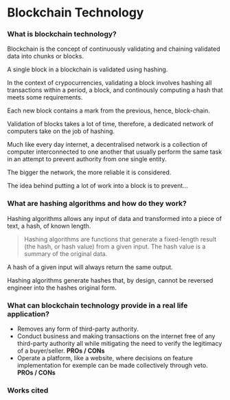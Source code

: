# Blockchain Technology 

### What is blockchain technology?

Blockchain is the concept of continuously validating and chaining validated data into chunks or blocks.

A single block in a blockchain is validated using hashing.

In the context of crypocurrencies, validating a block involves hashing all transactions within a period, a block, and continously computing a hash that meets some requirements.

Each new block contains a mark from the previous, hence, block-chain.

Validation of blocks takes a lot of time, therefore, a dedicated network of computers take on the job of hashing.

Much like every day internet, a decentralised network is a collection of computer interconnected to one another that usually perform the same task in an attempt to prevent authority from one single entity.

The bigger the network, the more reliable it is considered. 

The idea behind putting a lot of work into a block is to prevent...

### What are hashing algorithms and how do they work?

Hashing algorithms allows any input of data and transformed into a piece of text, a hash, of known length.
> Hashing algorithms are functions that generate a fixed-length result (the hash, or hash value) from a given input. The hash value is a summary of the original data.

A hash of a given input will always return the same output.

Hashing algorithms generate hashes that, by design, cannot be reversed engineer into the hashes original form.

### What can blockchain technology provide in a real life application?

- Removes any form of third-party authority.
- Conduct business and making transactions on the internet free of any third-party authority all while mitigating the need to verify the legitimacy of a buyer/seller. **PROs / CONs**
- Operate a platform, like a website, where decisions on feature implementation for exemple can be made collectively through veto. **PROs / CONs**

### Works cited
